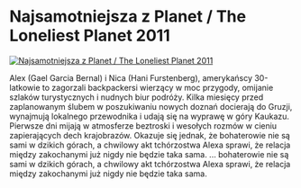 Najsamotniejsza z Planet / The Loneliest Planet 2011 
=============
[![Najsamotniejsza z Planet / The Loneliest Planet 2011 ](http://vidos.pl/images/player.gif)](http://vidos.pl/najsamotniejsza-z-planet-the-loneliest-planet-2011)

 Alex (Gael Garcia Bernal) i Nica (Hani Furstenberg), amerykańscy 30-latkowie to zagorzali backpackersi wierzący w moc przygody, omijanie szlaków turystycznych i nudnych biur podróży. Kilka miesięcy przed zaplanowanym ślubem w poszukiwaniu nowych doznań docierają do Gruzji, wynajmują lokalnego przewodnika i udają się na wyprawę w góry Kaukazu. Pierwsze dni mijają w atmosferze beztroski i wesołych rozmów w cieniu zapierających dech krajobrazów. Okazuje się jednak, że bohaterowie nie są sami w dzikich górach, a chwilowy akt tchórzostwa Alexa sprawi, że relacja między zakochanymi już nigdy nie będzie taka sama.  ... bohaterowie nie są sami w dzikich górach, a chwilowy akt tchórzostwa Alexa sprawi, że relacja między zakochanymi już nigdy nie będzie taka sama.
